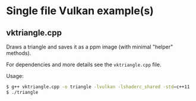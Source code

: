 # Single file Vulkan example(s)

## vktriangle.cpp

Draws a triangle and saves it as a ppm image (with minimal "helper" methods).

For dependencies and more details see the `vktriangle.cpp` file.

Usage:

```sh
$ g++ vktriangle.cpp -o triangle -lvulkan -lshaderc_shared -std=c++11
$ ./triangle
```
